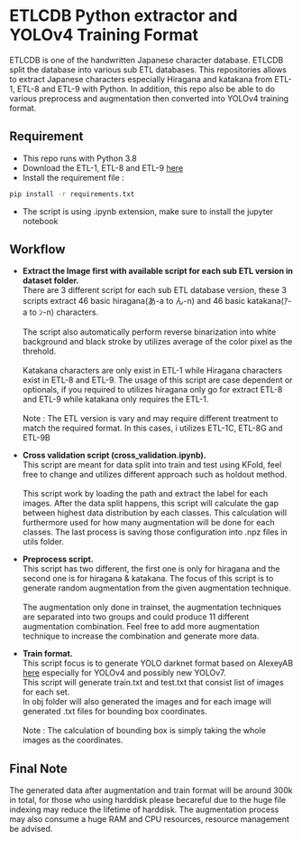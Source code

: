 # ETLCDB Python extractor and YOLOv4 Training Format

ETLCDB is one of the handwritten Japanese character database. ETLCDB split the database into various sub ETL databases.
This repositories allows to extract Japanese characters especially Hiragana and katakana from ETL-1, ETL-8 and ETL-9 with Python.
In addition, this repo also be able to do various preprocess and augmentation then converted into YOLOv4 training format.

## Requirement
- This repo runs with Python 3.8
- Download the ETL-1, ETL-8 and ETL-9 [here](http://etlcdb.db.aist.go.jp/)
- Install the requirement file :
```sh
pip install -r requirements.txt
```
- The script is using .ipynb extension, make sure to install the jupyter notebook

## Workflow
- <b>Extract the Image first with available script for each sub ETL version in dataset folder.</b> </br>
There are 3 different script for each sub ETL database version, these 3 scripts extract 46 basic hiragana(あ-a to ん-n) and 46 basic katakana(ｱ-a to ﾝ-n) characters.</br></br>
The script also automatically perform reverse binarization into white background and black stroke by utilizes average of the color pixel as the threhold.</br></br>
Katakana characters are only exist in ETL-1 while Hiragana characters exist in ETL-8 and ETL-9.
The usage of this script are case dependent or optionals, if you required to utilizes hiragana only go for extract ETL-8 and ETL-9 while katakana only requires the ETL-1.</br></br>
Note : The ETL version is vary and may require different treatment to match the required format. In this cases, i utilizes ETL-1C, ETL-8G and ETL-9B

- <b>Cross validation script (cross_validation.ipynb). </b> </br>
This script are meant for data split into train and test using KFold, feel free to change and utilizes different approach such as holdout method. </br></br>
This script work by loading the path and extract the label for each images. After the data split happens, this script will calculate the gap between highest data distribution by each classes. This calculation will furthermore used for how many augmentation will be done for each classes. The last process is saving those configuration into .npz files in utils folder.</br>

- <b> Preprocess script. </b> </br>
This script has two different, the first one is only for hiragana and the second one is for hiragana & katakana. The focus of this script is to generate random augmentation from the given augmentation technique.</br></br>
The augmentation only done in trainset, the augmentation techniques are separated into two groups and could produce 11 different augmentation combination. Feel free to add more augmentation technique to increase the combination and generate more data.</br>

- <b> Train format. </b> </br>
This script focus is to generate YOLO darknet format based on AlexeyAB [here](https://github.com/AlexeyAB/darknet) especially for YOLOv4 and possibly new YOLOv7.</br>
This script will generate train.txt and test.txt that consist list of images for each set. </br>
In obj folder will also generated the images and for each image will generated .txt files for bounding box coordinates.</br></br>
Note : The calculation of bounding box is simply taking the whole images as the coordinates.

## Final Note
The generated data after augmentation and train format will be around 300k in total, for those who using harddisk please becareful due to the huge file indexing may reduce the lifetime of harddisk. The augmentation process may also consume a huge RAM and CPU resources, resource management be advised. </br>
